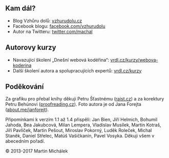 ## Kam dál?

- Blog Vzhůru dolů: [vzhurudolu.cz](http://www.vzhurudolu.cz)
- Facebook blogu: [facebook.com/vzhurudolu](https://facebook.com/vzhurudolu)
- Autor na Twitteru: [twitter.com/machal](https://twitter.com/machal)

## Autorovy kurzy

- Navazující školení „Dnešní webová kodéřina“: [vrdl.cz/kurzy/webova-koderina](http://www.vzhurudolu.cz/kurzy/webova-koderina)
- Další školení autora a spolupracujících expertů: [vrdl.cz/kurzy](http://www.vzhurudolu.cz/kurzy)

## Poděkování

Za grafiku pro přebal knihy děkuji Petru Šťastnému ([raist.cz](http://raist.cz/)) a za korektury Petru Behúnovi ([proofreading.cz](http://www.proofreading.cz/)). Foto autora je od Jana Forejta ([about.me/janforejt](https://about.me/janforejt)).

Připomínkami k verzím 1.1 až 1.4 přispěli:
Jan Bien,
Jiří Helmich,
Bohumil Jahoda,
Bea Jakubcová,
Milan Lempera,
Vladislav Musílek,
Martin Kotraš,
Jiří Pavlíček,
Martin Pešout,
Miroslav Pokorný,
Luděk Roleček,
Michal Staněk,
Daniel Střelec,
Matúš Vašičkanin,
Pavel Vosyka.
Děkuji všem v abecedním pořadí.

© 2013-2017 Martin Michálek


